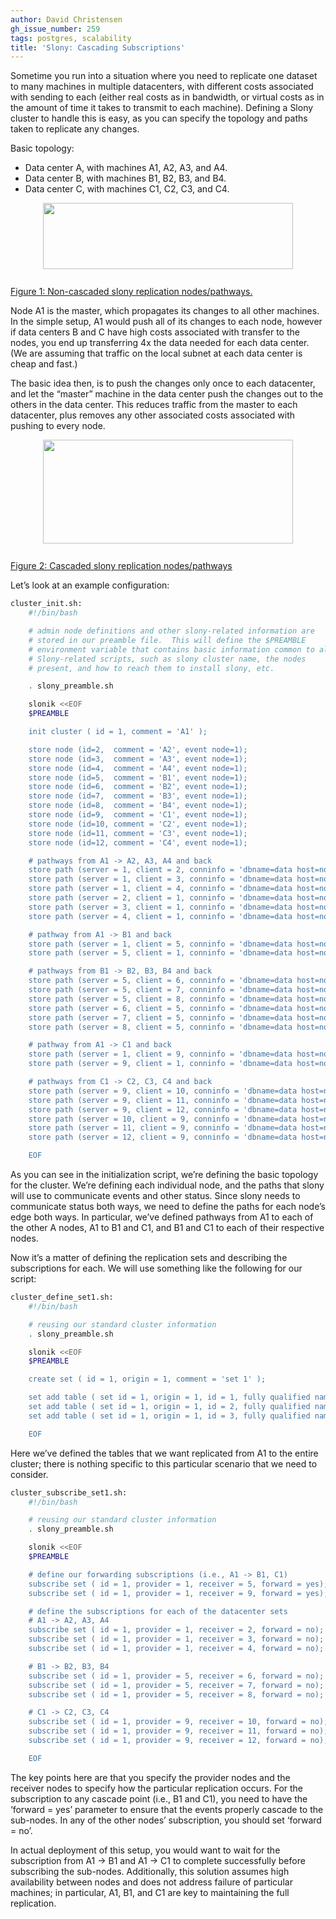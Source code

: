 ```yaml
---
author: David Christensen
gh_issue_number: 259
tags: postgres, scalability
title: 'Slony: Cascading Subscriptions'
---
```




Sometime you run into a situation where you need to replicate one
dataset to many machines in multiple datacenters, with different costs
associated with sending to each (either real costs as in bandwidth, or
virtual costs as in the amount of time it takes to transmit to each
machine). Defining a Slony cluster to handle this is easy, as you can
specify the topology and paths taken to replicate any changes.

Basic topology:
- Data center A, with machines A1, A2, A3, and A4.
- Data center B, with machines B1, B2, B3, and B4.
- Data center C, with machines C1, C2, C3, and C4.

<a href="https://4.bp.blogspot.com/_eLhk5Eevkf8/S2H5apImCRI/AAAAAAAAABk/24-aTF5wp50/s1600-h/slony_non_cascaded_pathways.png" onblur="try {parent.deselectBloggerImageGracefully();} catch(e) {}"><img alt="" border="0" id="BLOGGER_PHOTO_ID_5431896861699344658" src="/blog/2010/01/28/postgres-slony-cascading-subscription/image-0.png" style="display:block; margin:0px auto 10px; text-align:center;cursor:pointer; cursor:hand;width: 400px; height: 106px;"/><br/>Figure 1: Non-cascaded slony replication nodes/pathways.
</a>

Node A1 is the master, which propagates its changes to all other
machines. In the simple setup, A1 would push all of its changes to
each node, however if data centers B and C have high costs associated
with transfer to the nodes, you end up transferring 4x the data needed
for each data center. (We are assuming that traffic on the local
subnet at each data center is cheap and fast.)

The basic idea then, is to push the changes only once to each
datacenter, and let the “master” machine in the data center push the
changes out to the others in the data center. This reduces traffic
from the master to each datacenter, plus removes any other associated
costs associated with pushing to every node.

<a href="https://2.bp.blogspot.com/_eLhk5Eevkf8/S2H56IeyG1I/AAAAAAAAABs/_LxqX_P0n5I/s1600-h/slony_cascaded_pathways.png" onblur="try {parent.deselectBloggerImageGracefully();} catch(e) {}"><img alt="" border="0" id="BLOGGER_PHOTO_ID_5431897402689854290" src="/blog/2010/01/28/postgres-slony-cascading-subscription/image-1.png" style="display:block; margin:0px auto 10px; text-align:center;cursor:pointer; cursor:hand;width: 400px; height: 166px;"/><br/>
Figure 2: Cascaded slony replication nodes/pathways</a>

Let’s look at an example configuration:

```bash
cluster_init.sh:
    #!/bin/bash

    # admin node definitions and other slony-related information are
    # stored in our preamble file.  This will define the $PREAMBLE
    # environment variable that contains basic information common to all
    # Slony-related scripts, such as slony cluster name, the nodes
    # present, and how to reach them to install slony, etc.

    . slony_preamble.sh

    slonik <<EOF
    $PREAMBLE

    init cluster ( id = 1, comment = 'A1' );

    store node (id=2,  comment = 'A2', event node=1);
    store node (id=3,  comment = 'A3', event node=1);
    store node (id=4,  comment = 'A4', event node=1);
    store node (id=5,  comment = 'B1', event node=1);
    store node (id=6,  comment = 'B2', event node=1);
    store node (id=7,  comment = 'B3', event node=1);
    store node (id=8,  comment = 'B4', event node=1);
    store node (id=9,  comment = 'C1', event node=1);
    store node (id=10, comment = 'C2', event node=1);
    store node (id=11, comment = 'C3', event node=1);
    store node (id=12, comment = 'C4', event node=1);

    # pathways from A1 -> A2, A3, A4 and back
    store path (server = 1, client = 2, conninfo = 'dbname=data host=node2.datacenter-a.com');
    store path (server = 1, client = 3, conninfo = 'dbname=data host=node3.datacenter-a.com');
    store path (server = 1, client = 4, conninfo = 'dbname=data host=node4.datacenter-a.com');
    store path (server = 2, client = 1, conninfo = 'dbname=data host=node1.datacenter-a.com');
    store path (server = 3, client = 1, conninfo = 'dbname=data host=node1.datacenter-a.com');
    store path (server = 4, client = 1, conninfo = 'dbname=data host=node1.datacenter-a.com');

    # pathway from A1 -> B1 and back
    store path (server = 1, client = 5, conninfo = 'dbname=data host=node1.datacenter-b.com');
    store path (server = 5, client = 1, conninfo = 'dbname=data host=node1.datacenter-a.com');

    # pathways from B1 -> B2, B3, B4 and back
    store path (server = 5, client = 6, conninfo = 'dbname=data host=node2.datacenter-b.com');
    store path (server = 5, client = 7, conninfo = 'dbname=data host=node3.datacenter-b.com');
    store path (server = 5, client = 8, conninfo = 'dbname=data host=node4.datacenter-b.com');
    store path (server = 6, client = 5, conninfo = 'dbname=data host=node1.datacenter-b.com');
    store path (server = 7, client = 5, conninfo = 'dbname=data host=node1.datacenter-b.com');
    store path (server = 8, client = 5, conninfo = 'dbname=data host=node1.datacenter-b.com');

    # pathway from A1 -> C1 and back
    store path (server = 1, client = 9, conninfo = 'dbname=data host=node1.datacenter-c.com');
    store path (server = 9, client = 1, conninfo = 'dbname=data host=node1.datacenter-a.com');

    # pathways from C1 -> C2, C3, C4 and back
    store path (server = 9, client = 10, conninfo = 'dbname=data host=node2.datacenter-c.com');
    store path (server = 9, client = 11, conninfo = 'dbname=data host=node3.datacenter-c.com');
    store path (server = 9, client = 12, conninfo = 'dbname=data host=node4.datacenter-c.com');
    store path (server = 10, client = 9, conninfo = 'dbname=data host=node1.datacenter-c.com');
    store path (server = 11, client = 9, conninfo = 'dbname=data host=node1.datacenter-c.com');
    store path (server = 12, client = 9, conninfo = 'dbname=data host=node1.datacenter-c.com');

    EOF
```

As you can see in the initialization script, we’re defining the basic
topology for the cluster. We’re defining each individual node, and
the paths that slony will use to communicate events and other status.
Since slony needs to communicate status both ways, we need to define
the paths for each node’s edge both ways. In particular, we’ve
defined pathways from A1 to each of the other A nodes, A1 to B1 and
C1, and B1 and C1 to each of their respective nodes.

Now it’s a matter of defining the replication sets and describing the
subscriptions for each. We will use something like the following for
our script:

```bash
cluster_define_set1.sh:
    #!/bin/bash

    # reusing our standard cluster information
    . slony_preamble.sh

    slonik <<EOF
    $PREAMBLE

    create set ( id = 1, origin = 1, comment = 'set 1' );

    set add table ( set id = 1, origin = 1, id = 1, fully qualified name = 'public.table1');
    set add table ( set id = 1, origin = 1, id = 2, fully qualified name = 'public.table2');
    set add table ( set id = 1, origin = 1, id = 3, fully qualified name = 'public.table3');

    EOF
```

Here we’ve defined the tables that we want replicated from A1 to the
entire cluster; there is nothing specific to this particular scenario
that we need to consider.

```bash
cluster_subscribe_set1.sh:
    #!/bin/bash

    # reusing our standard cluster information
    . slony_preamble.sh

    slonik <<EOF
    $PREAMBLE

    # define our forwarding subscriptions (i.e., A1 -> B1, C1)
    subscribe set ( id = 1, provider = 1, receiver = 5, forward = yes);
    subscribe set ( id = 1, provider = 1, receiver = 9, forward = yes);

    # define the subscriptions for each of the datacenter sets
    # A1 -> A2, A3, A4
    subscribe set ( id = 1, provider = 1, receiver = 2, forward = no);
    subscribe set ( id = 1, provider = 1, receiver = 3, forward = no);
    subscribe set ( id = 1, provider = 1, receiver = 4, forward = no);

    # B1 -> B2, B3, B4
    subscribe set ( id = 1, provider = 5, receiver = 6, forward = no);
    subscribe set ( id = 1, provider = 5, receiver = 7, forward = no);
    subscribe set ( id = 1, provider = 5, receiver = 8, forward = no);

    # C1 -> C2, C3, C4
    subscribe set ( id = 1, provider = 9, receiver = 10, forward = no);
    subscribe set ( id = 1, provider = 9, receiver = 11, forward = no);
    subscribe set ( id = 1, provider = 9, receiver = 12, forward = no);

    EOF
```

The key points here are that you specify the provider nodes and the
receiver nodes to specify how the particular replication occurs. For
the subscription to any cascade point (i.e., B1 and C1), you need to
have the ‘forward = yes’ parameter to ensure that the events properly
cascade to the sub-nodes. In any of the other nodes’ subscription,
you should set ‘forward = no’.

In actual deployment of this setup, you would want to wait for the
subscription from A1 -> B1 and A1 -> C1 to complete successfully
before subscribing the sub-nodes. Additionally, this solution assumes
high availability between nodes and does not address failure of
particular machines; in particular, A1, B1, and C1 are key to
maintaining the full replication.


